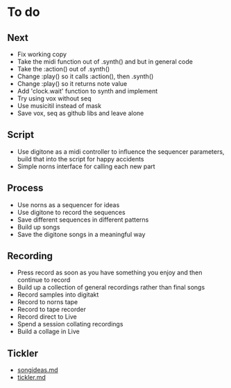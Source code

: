 # To do

## Next
- Fix working copy
- Take the midi function out of .synth() and but in general code
- Take the :action() out of .synth()
- Change :play() so it calls :action(), then .synth()
- Change :play() so it returns note value
- Add 'clock.wait' function to synth and implement
- Try using vox without seq
- Use musicitil instead of mask
- Save vox, seq as github libs and leave alone

## Script
- Use digitone as a midi controller to influence the sequencer parameters, build that into the script for happy accidents
- Simple norns interface for calling each new part

## Process
- Use norns as a sequencer for ideas
- Use digitone to record the sequences
- Save different sequences in different patterns
- Build up songs
- Save the digitone songs in a meaningful way

## Recording
- Press record as soon as you have something you enjoy and then continue to record
- Build up a collection of general recordings rather than final songs
- Record samples into digitakt
- Record to norns tape
- Record to tape recorder
- Record direct to Live
- Spend a session collating recordings
- Build a collage in Live

## Tickler
- [songideas.md](songideas.md)
- [tickler.md](tickler.md)
